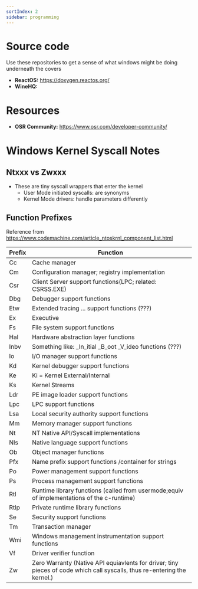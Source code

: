 ```yaml
---
sortIndex: 2
sidebar: programming
---
```


# Source code

Use these repositories to get a sense of what windows might be doing underneath the covers

- **ReactOS:** <https://doxygen.reactos.org/>
- **WineHQ:**

# Resources

- **OSR Community:** <https://www.osr.com/developer-community/>

# Windows Kernel Syscall Notes

## Ntxxx vs Zwxxx

- These are tiny syscall wrappers that enter the kernel
  - User Mode initiated syscalls: are synonyms
  - Kernel Mode drivers: handle parameters differently

## Function Prefixes

Reference from <https://www.codemachine.com/article_ntoskrnl_component_list.html>

| Prefix | Function                                                                                                                 |
| ------ | ------------------------------------------------------------------------------------------------------------------------ |
| Cc     | Cache manager                                                                                                            |
| Cm     | Configuration manager; registry implementation                                                                           |
| Csr    | Client Server support functions(LPC; related: CSRSS.EXE)                                                                 |
| Dbg    | Debugger support functions                                                                                               |
| Etw    | Extended tracing ... support functions (???)                                                                             |
| Ex     | Executive                                                                                                                |
| Fs     | File system support functions                                                                                            |
| Hal    | Hardware abstraction layer functions                                                                                     |
| Inbv   | Something like: \_In_itial \_B_oot \_V_ideo functions (???)                                                              |
| Io     | I/O manager support functions                                                                                            |
| Kd     | Kernel debugger support functions                                                                                        |
| Ke     | Ki = Kernel External/Internal                                                                                            |
| Ks     | Kernel Streams                                                                                                           |
| Ldr    | PE image loader support functions                                                                                        |
| Lpc    | LPC support functions                                                                                                    |
| Lsa    | Local security authority support functions                                                                               |
| Mm     | Memory manager support functions                                                                                         |
| Nt     | NT Native API/Syscall implementations                                                                                    |
| Nls    | Native language support functions                                                                                        |
| Ob     | Object manager functions                                                                                                 |
| Pfx    | Name prefix support functions /container for strings                                                                     |
| Po     | Power management support functions                                                                                       |
| Ps     | Process management support functions                                                                                     |
| Rtl    | Runtime library functions (called from usermode;equiv of implementations of the c-runtime)                               |
| Rtlp   | Private runtime library functions                                                                                        |
| Se     | Security support functions                                                                                               |
| Tm     | Transaction manager                                                                                                      |
| Wmi    | Windows management instrumentation support functions                                                                     |
| Vf     | Driver verifier function                                                                                                 |
| Zw     | Zero Warranty (Native API equiavlents for driver; tiny pieces of code which call syscalls, thus re-entering the kernel.) |
